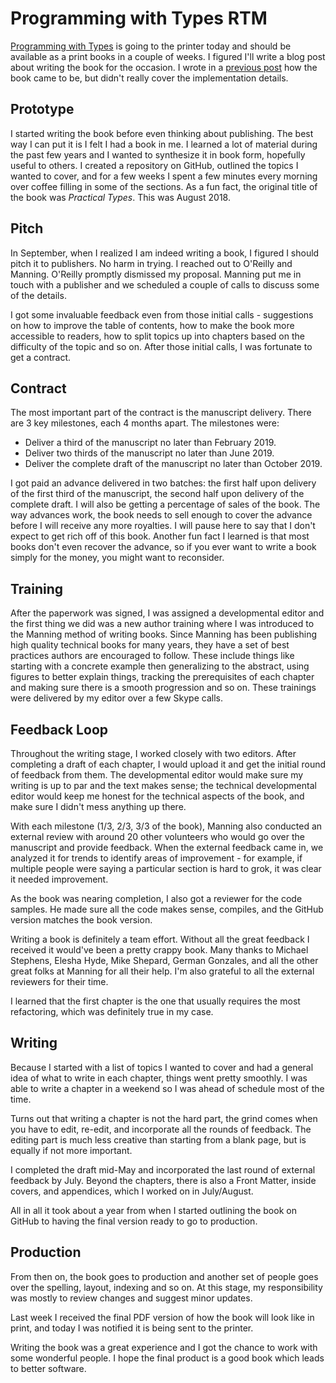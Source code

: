 # Programming with Types RTM

[Programming with
Types](https://www.manning.com/books/programming-with-types) is going to
the printer today and should be available as a print books in a couple
of weeks. I figured I'll write a blog post about writing the book for
the occasion. I wrote in a [previous
post](https://vladris.com/blog/2019/04/28/programming-with-types.html)
how the book came to be, but didn't really cover the implementation
details.

## Prototype

I started writing the book before even thinking about publishing. The
best way I can put it is I felt I had a book in me. I learned a lot of
material during the past few years and I wanted to synthesize it in book
form, hopefully useful to others. I created a repository on GitHub,
outlined the topics I wanted to cover, and for a few weeks I spent a few
minutes every morning over coffee filling in some of the sections. As a
fun fact, the original title of the book was *Practical Types*. This was
August 2018.

## Pitch

In September, when I realized I am indeed writing a book, I figured I
should pitch it to publishers. No harm in trying. I reached out to
O'Reilly and Manning. O'Reilly promptly dismissed my proposal. Manning
put me in touch with a publisher and we scheduled a couple of calls to
discuss some of the details.

I got some invaluable feedback even from those initial calls -
suggestions on how to improve the table of contents, how to make the
book more accessible to readers, how to split topics up into chapters
based on the difficulty of the topic and so on. After those initial
calls, I was fortunate to get a contract.

## Contract

The most important part of the contract is the manuscript delivery.
There are 3 key milestones, each 4 months apart. The milestones were:

* Deliver a third of the manuscript no later than February 2019.
* Deliver two thirds of the manuscript no later than June 2019.
* Deliver the complete draft of the manuscript no later than October
  2019.

I got paid an advance delivered in two batches: the first half upon
delivery of the first third of the manuscript, the second half upon
delivery of the complete draft. I will also be getting a percentage of
sales of the book. The way advances work, the book needs to sell enough
to cover the advance before I will receive any more royalties. I will
pause here to say that I don't expect to get rich off of this book.
Another fun fact I learned is that most books don't even recover the
advance, so if you ever want to write a book simply for the money, you
might want to reconsider.

## Training

After the paperwork was signed, I was assigned a developmental editor
and the first thing we did was a new author training where I was
introduced to the Manning method of writing books. Since Manning has
been publishing high quality technical books for many years, they have a
set of best practices authors are encouraged to follow. These include
things like starting with a concrete example then generalizing to the
abstract, using figures to better explain things, tracking the
prerequisites of each chapter and making sure there is a smooth
progression and so on. These trainings were delivered by my editor over
a few Skype calls.

## Feedback Loop

Throughout the writing stage, I worked closely with two editors. After
completing a draft of each chapter, I would upload it and get the
initial round of feedback from them. The developmental editor would make
sure my writing is up to par and the text makes sense; the technical
developmental editor would keep me honest for the technical aspects of
the book, and make sure I didn't mess anything up there.

With each milestone (1/3, 2/3, 3/3 of the book), Manning also conducted
an external review with around 20 other volunteers who would go over the
manuscript and provide feedback. When the external feedback came in, we
analyzed it for trends to identify areas of improvement - for example,
if multiple people were saying a particular section is hard to grok, it
was clear it needed improvement.

As the book was nearing completion, I also got a reviewer for the code
samples. He made sure all the code makes sense, compiles, and the GitHub
version matches the book version.

Writing a book is definitely a team effort. Without all the great
feedback I received it would've been a pretty crappy book. Many thanks
to Michael Stephens, Elesha Hyde, Mike Shepard, German Gonzales, and all
the other great folks at Manning for all their help. I'm also grateful
to all the external reviewers for their time.

I learned that the first chapter is the one that usually requires the
most refactoring, which was definitely true in my case.

## Writing

Because I started with a list of topics I wanted to cover and had a
general idea of what to write in each chapter, things went pretty
smoothly. I was able to write a chapter in a weekend so I was ahead of
schedule most of the time.

Turns out that writing a chapter is not the hard part, the grind comes
when you have to edit, re-edit, and incorporate all the rounds of
feedback. The editing part is much less creative than starting from a
blank page, but is equally if not more important.

I completed the draft mid-May and incorporated the last round of
external feedback by July. Beyond the chapters, there is also a Front
Matter, inside covers, and appendices, which I worked on in July/August.

All in all it took about a year from when I started outlining the book
on GitHub to having the final version ready to go to production.

## Production

From then on, the book goes to production and another set of people goes
over the spelling, layout, indexing and so on. At this stage, my
responsibility was mostly to review changes and suggest minor updates.

Last week I received the final PDF version of how the book will look
like in print, and today I was notified it is being sent to the printer.

Writing the book was a great experience and I got the chance to work
with some wonderful people. I hope the final product is a good book
which leads to better software.
